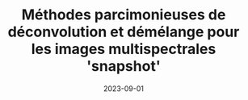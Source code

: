 ---
title: "Méthodes parcimonieuses de déconvolution et démélange pour les images multispectrales 'snapshot'"
collection: publications
permalink: /publication/2023-09-01-methodes-parcimonieuses-de-deconvolution-et-demelange-pour-les-images-multispectrales-snapshot
category: "National Conferences"
excerpt: 'This paper discusses sparse methods for deconvolution and unmixing in snapshot multispectral images, focusing on innovative approaches to enhance image processing and analysis.'
date: 2023-09-01
venue: 'XXIXème Colloque Francophone de Traitement du Signal et des Images (GRETSI 2023)'
slidesurl: ''  # Add URL if slides or presentation materials are available
paperurl: 'https://ulco.hal.science/hal-04129211/file/kampgdgr_Gretsi2023.pdf'
citation: 'Abbas, Kinan, Puigt, Matthieu, Delmaire, Gilles, and Roussel, Gilles. (2023). &quot;Méthodes parcimonieuses de déconvolution et démélange pour les images multispectrales snapshot In <i>XXIXème Colloque Francophone de Traitement du Signal et des Images (GRETSI 2023)</i>, pp. 749-752.'
---